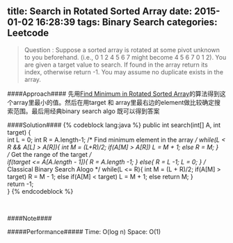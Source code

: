 title: Search in Rotated Sorted Array
date: 2015-01-02 16:28:39
tags: Binary Search
categories: Leetcode
---

> Question :  Suppose a sorted array is rotated at some pivot unknown to you beforehand.
(i.e., 0 1 2 4 5 6 7 might become 4 5 6 7 0 1 2).
You are given a target value to search. If found in the array return its index, otherwise return -1.
You may assume no duplicate exists in the array.


####Approach####
先用[Find Minimum in Rotated Sorted Array](/2015/01/02/Find-Minimum-in-Rotated-Sorted-Array/)的算法得到这个array里最小的值。然后在用target 和 array里最右边的element做比较确定搜索范围。最后用经典binary search algo 既可以得到答案


####Solution####
{% codeblock lang:java %}
public int search(int[] A, int target) {        
   int L = 0;
   int R = A.length-1;
   /* Find minimum element in the array */
   while(L < R && A[L] > A[R]){
   	  int M = (L+R)/2;
   	  if(A[M] > A[R]) L = M + 1;
   	  else R = M;
   }	
   /* Get the range of the target */            
   if(target <= A[A.length - 1]){
      R = A.length -1;
   }
   else{
      R = L -1;
      L = 0;
   }
   /* Classical Binary Search Alogo */
   while(L <= R){
      int M = (L + R)/2;
      if(A[M] > target) R = M - 1;
      else if(A[M] < target) L = M + 1;
      else return M;
   }	            
   return -1;        
}
{% endcodeblock %}

<br>

####Note####




#####Performance#####
	Time: O(log n)  Space: O(1)
